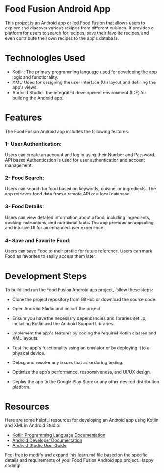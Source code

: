 # Food Fusion Android App

This project is an Android app called Food Fusion that allows users to explore and discover various recipes from different cuisines. It provides a platform for users to search for recipes, save their favorite recipes, and even contribute their own recipes to the app's database.

# Technologies Used

- Kotlin: The primary programming language used for developing the app logic and functionality.
- XML: Used for designing the user interface (UI) layout and defining the app's views.
- Android Studio: The integrated development environment (IDE) for building the Android app.
  

# Features
The Food Fusion Android app includes the following features:

### 1- User Authentication:

Users can create an account and log in using their Number and Password.
API based Authentication is used for user authentication and account management.

### 2- Food Search:

Users can search for food based on keywords, cuisine, or ingredients.
The app retrieves food data from a remote API or a local database.

### 3- Food Details:

Users can view detailed information about a food, including ingredients, cooking instructions, and nutritional facts.
The app provides an appealing and intuitive UI for an enhanced user experience.

### 4- Save and Favorite Food:

Users can save Food to their profile for future reference.
Users can mark Food as favorites to easily access them later.

# Development Steps

To build and run the Food Fusion Android app project, follow these steps:

- Clone the project repository from GitHub or download the source code.

- Open Android Studio and import the project.

- Ensure you have the necessary dependencies and libraries set up, including Kotlin and the Android Support Libraries.

- Implement the app's features by coding the required Kotlin classes and XML layouts.

- Test the app's functionality using an emulator or by deploying it to a physical device.

- Debug and resolve any issues that arise during testing.

- Optimize the app's performance, responsiveness, and UI/UX design.

- Deploy the app to the Google Play Store or any other desired distribution platform.

# Resources

Here are some helpful resources for developing an Android app using Kotlin and XML in Android Studio:

- [Kotlin Programming Language Documentation](https://kotlinlang.org/docs/home.html)
- [Android Developer Documentation](https://developer.android.com/docs)
- [Android Studio User Guide](https://developer.android.com/studio/intro)

Feel free to modify and expand this learn.md file based on the specific details and requirements of your Food Fusion Android app project. Happy coding!